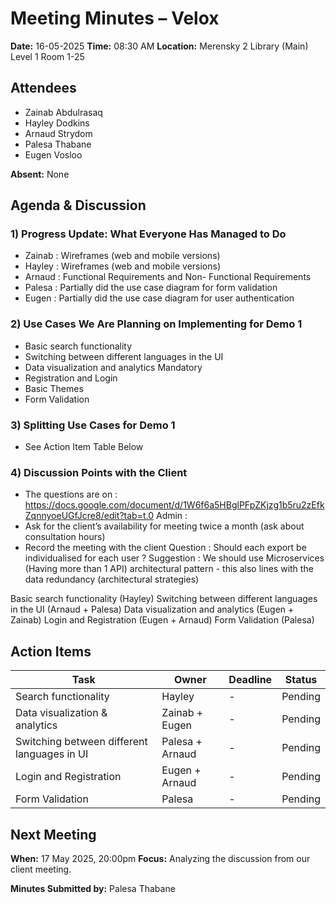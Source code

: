 # Meeting Minutes – Velox

**Date:** 16-05-2025 
**Time:**  08:30 AM
**Location:** Merensky 2 Library (Main) Level 1 Room 1-25

## Attendees
- Zainab Abdulrasaq
- Hayley Dodkins
- Arnaud Strydom
- Palesa Thabane
- Eugen Vosloo  

**Absent:** None  

## Agenda & Discussion

### 1) Progress Update: What Everyone Has Managed to Do
- Zainab : Wireframes (web and mobile versions)
- Hayley :  Wireframes (web and mobile versions)
- Arnaud : Functional Requirements and Non- Functional Requirements
- Palesa : Partially did the use case diagram for form validation 
- Eugen : Partially did the use case diagram for user authentication


### 2) Use Cases We Are Planning on Implementing for Demo 1
- Basic search functionality 
- Switching between different languages in the UI 
- Data visualization and analytics 
Mandatory
- Registration and Login
- Basic Themes
- Form Validation

### 3) Splitting Use Cases for Demo 1
- See Action Item Table Below


### 4) Discussion Points with the Client
- The questions are on : https://docs.google.com/document/d/1W6f6a5HBglPFpZKjzg1b5ru2zEfkZqnnyoeUGfJcre8/edit?tab=t.0
Admin :
- Ask for the client’s availability for meeting twice a month (ask about consultation hours)
- Record the meeting with the client 
Question :
Should each export be individualised for each user ?
Suggestion :
We should use Microservices (Having more than 1 API) architectural pattern - this also lines with the data redundancy (architectural strategies)

Basic search functionality (Hayley)
Switching between different languages in the UI (Arnaud + Palesa)
Data visualization and analytics (Eugen + Zainab)
Login and Registration (Eugen + Arnaud)
Form Validation (Palesa)

## Action Items

| Task                                          | Owner            | Deadline    | Status      |
|-----------------------------------------------|------------------|-------------|-------------|
| Search functionality                          | Hayley           | -           | Pending     |
| Data visualization & analytics                | Zainab + Eugen   | -           | Pending     |
| Switching between different languages in UI   | Palesa + Arnaud  | -           | Pending     |
| Login and Registration                        | Eugen + Arnaud   | -           | Pending     |
| Form Validation                               | Palesa           | -           | Pending     |

## Next Meeting
**When:** 17 May 2025, 20:00pm 
**Focus:** Analyzing the discussion from our client meeting.

**Minutes Submitted by:** Palesa Thabane

